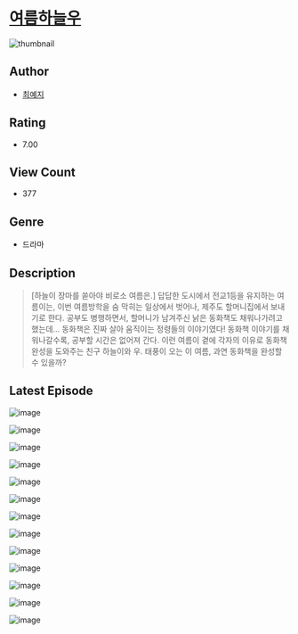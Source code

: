 # [여름하늘우](https://comic.naver.com/challenge/list?titleId=810481)
![thumbnail](https://image-comic.pstatic.net/user_contents_data/challenge_comic/2023/05/23/343930/upload_7075547975709319524_480x623.jpeg)

## Author
- [최예지](https://comic.naver.com/artistTitle?id=343930)

## Rating
- 7.00

## View Count
- 377

## Genre
- 드라마

## Description
> [하늘이 장마를 쏟아야 비로소 여름은.] 답답한 도시에서 전교1등을 유지하는 여름이는, 이번 여름방학을 숨 막히는 일상에서 벗어나, 제주도 할머니집에서 보내기로 한다. 공부도 병행하면서, 할머니가 남겨주신 낡은 동화책도 채워나가려고 했는데... 동화책은 진짜 살아 움직이는 정령들의 이야기였다! 동화책 이야기를 채워나갈수록, 공부할 시간은 없어져 간다. 이런 여름이 곁에 각자의 이유로 동화책 완성을 도와주는 친구 하늘이와 우. 태풍이 오는 이 여름, 과연 동화책을 완성할 수 있을까?


## Latest Episode
![image](https://image-comic.pstatic.net/user_contents_data/challenge_comic/2023/05/23/343930/upload_7291662281893558584.jpeg)

![image](https://image-comic.pstatic.net/user_contents_data/challenge_comic/2023/05/23/343930/upload_3631697031499834723.jpeg)

![image](https://image-comic.pstatic.net/user_contents_data/challenge_comic/2023/05/23/343930/upload_7291436881942963766.jpeg)

![image](https://image-comic.pstatic.net/user_contents_data/challenge_comic/2023/05/23/343930/upload_3775254753470210659.jpeg)

![image](https://image-comic.pstatic.net/user_contents_data/challenge_comic/2023/05/23/343930/upload_4050484521284547126.jpeg)

![image](https://image-comic.pstatic.net/user_contents_data/challenge_comic/2023/05/23/343930/upload_7291672172448460897.jpeg)

![image](https://image-comic.pstatic.net/user_contents_data/challenge_comic/2023/05/23/343930/upload_7220508683948601399.jpeg)

![image](https://image-comic.pstatic.net/user_contents_data/challenge_comic/2023/05/23/343930/upload_3558460756699079220.jpeg)

![image](https://image-comic.pstatic.net/user_contents_data/challenge_comic/2023/05/23/343930/upload_7005179222905010232.jpeg)

![image](https://image-comic.pstatic.net/user_contents_data/challenge_comic/2023/05/23/343930/upload_7076110731600815664.jpeg)

![image](https://image-comic.pstatic.net/user_contents_data/challenge_comic/2023/05/23/343930/upload_3991372577182736739.jpeg)

![image](https://image-comic.pstatic.net/user_contents_data/challenge_comic/2023/05/23/343930/upload_3990580915841950049.jpeg)

![image](https://image-comic.pstatic.net/user_contents_data/challenge_comic/2023/05/23/343930/upload_7003206497234661685.jpeg)
